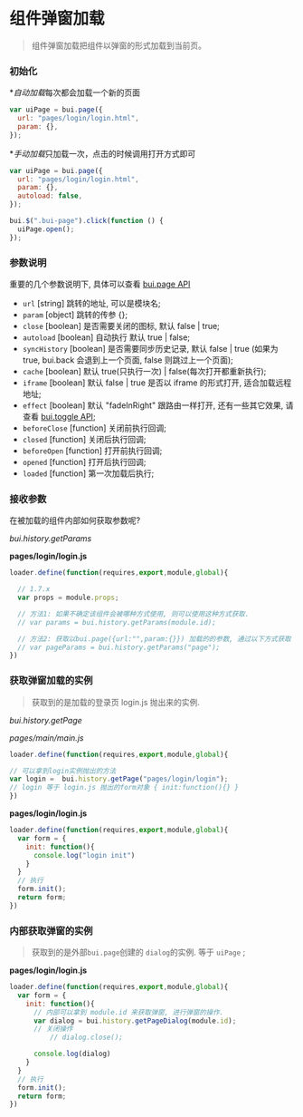 # 组件弹窗加载

> 组件弹窗加载把组件以弹窗的形式加载到当前页。

### 初始化

\**自动加载*每次都会加载一个新的页面

```js
var uiPage = bui.page({
  url: "pages/login/login.html",
  param: {},
});
```

\**手动加载*只加载一次，点击的时候调用打开方式即可

```js
var uiPage = bui.page({
  url: "pages/login/login.html",
  param: {},
  autoload: false,
});

bui.$(".bui-page").click(function () {
  uiPage.open();
});
```

### 参数说明

重要的几个参数说明下, 具体可以查看 [bui.page API](http://www.easybui.com/guide/api/classes/bui.page.html)

- `url` [string] 跳转的地址, 可以是模块名;
- `param` [object] 跳转的传参 {};
- `close` [boolean] 是否需要关闭的图标, 默认 false | true;
- `autoload` [boolean] 自动执行 默认 true | false;
- `syncHistory` [boolean] 是否需要同步历史记录, 默认 false | true (如果为 true, bui.back 会退到上一个页面, false 则跳过上一个页面);
- `cache` [boolean] 默认 true(只执行一次) | false(每次打开都重新执行);
- `iframe` [boolean] 默认 false | true 是否以 iframe 的形式打开, 适合加载远程地址;
- `effect` [boolean] 默认 "fadeInRight" 跟路由一样打开, 还有一些其它效果, 请查看 [bui.toggle API](http://www.easybui.com/guide/api/classes/bui.toggle.html);
- `beforeClose` [function] 关闭前执行回调;
- `closed` [function] 关闭后执行回调;
- `beforeOpen` [function] 打开前执行回调;
- `opened` [function] 打开后执行回调;
- `loaded` [function] 第一次加载后执行;

### 接收参数

在被加载的组件内部如何获取参数呢?

_bui.history.getParams_

**pages/login/login.js**

```js
loader.define(function(requires,export,module,global){

  // 1.7.x
  var props = module.props;

  // 方法1: 如果不确定该组件会被哪种方式使用, 则可以使用这种方式获取.
  // var params = bui.history.getParams(module.id);

  // 方法2: 获取以bui.page({url:"",param:{}}) 加载的的参数, 通过以下方式获取
  // var pageParams = bui.history.getParams("page");
})
```

### 获取弹窗加载的实例

> 获取到的是加载的登录页 login.js 抛出来的实例.

_bui.history.getPage_

_pages/main/main.js_

```js
loader.define(function(requires,export,module,global){

// 可以拿到login实例抛出的方法
var login =  bui.history.getPage("pages/login/login");
// login 等于 login.js 抛出的form对象 { init:function(){} }
})
```

**pages/login/login.js**

```js
loader.define(function(requires,export,module,global){
  var form = {
    init: function(){
      console.log("login init")
    }
  }
  // 执行
  form.init();
  return form;
})
```

### 内部获取弹窗的实例

> 获取到的是外部`bui.page`创建的 `dialog`的实例. 等于 `uiPage` ;

**pages/login/login.js**

```js
loader.define(function(requires,export,module,global){
  var form = {
    init: function(){
      // 内部可以拿到 module.id 来获取弹窗, 进行弹窗的操作.
      var dialog = bui.history.getPageDialog(module.id);
      // 关闭操作
          // dialog.close();

      console.log(dialog)
    }
  }
  // 执行
  form.init();
  return form;
})
```
